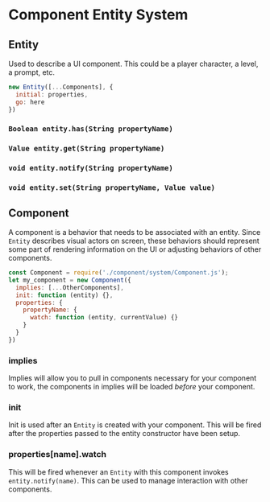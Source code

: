 # Component Entity System

## Entity

Used to describe a UI component. This could be a player character, a level, a prompt, etc.

```javascript
new Entity([...Components], {
  initial: properties,
  go: here
})
```

### `Boolean entity.has(String propertyName)`

### `Value entity.get(String propertyName)`

### `void entity.notify(String propertyName)`

### `void entity.set(String propertyName, Value value)`

## Component

A component is a behavior that needs to be associated with an entity. Since `Entity` describes visual actors on screen, these behaviors should represent some part of rendering information on the UI or adjusting behaviors of other components.

```javascript
const Component = require('./component/system/Component.js');
let my_component = new Component({
  implies: [...OtherComponents],
  init: function (entity) {},
  properties: {
    propertyName: {
      watch: function (entity, currentValue) {}
    }
  }
})
```

### implies

Implies will allow you to pull in components necessary for your component to work, the components in implies will be loaded *before* your component.

### init

Init is used after an `Entity` is created with your component. This will be fired after the properties passed to the entity constructor have been setup.

### properties[name].watch

This will be fired whenever an `Entity` with this component invokes `entity.notify(name)`. This can be used to manage interaction with other components.
